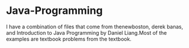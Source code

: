 # Java-Programming
I have a combination of files that come from thenewboston, derek banas, and Introduction to Java Programming by Daniel Liang.Most of the examples are textbook problems from the textbook. 
